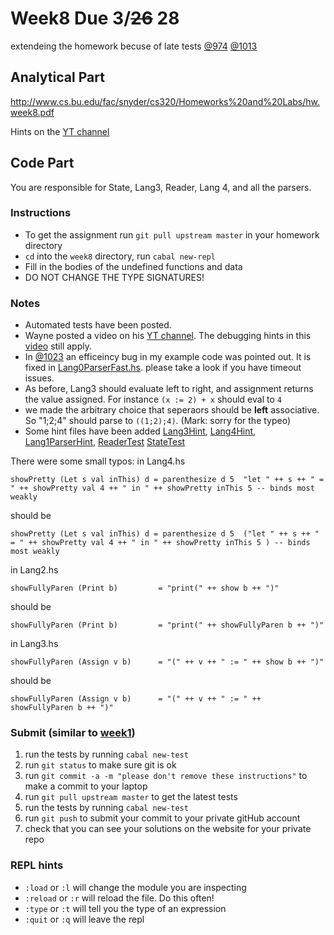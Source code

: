 # Week8 Due 3/~~26~~ 28
extendeing the homework becuse of late tests [@974](https://piazza.com/class/jr9fgrf7efv7j0?cid=974)
[@1013](https://piazza.com/class/jr9fgrf7efv7j0?cid=1013)

## Analytical  Part
http://www.cs.bu.edu/fac/snyder/cs320/Homeworks%20and%20Labs/hw.week8.pdf

Hints on the [YT channel](https://www.youtube.com/watch?v=GpqSS075bQM&t=30s)

## Code Part
You are responsible for State, Lang3, Reader, Lang 4, and all the parsers.
### Instructions
* To get the assignment run ```git pull upstream master``` in your homework directory
* `cd` into the `week8` directory, run `cabal new-repl`
* Fill in the bodies of the undefined functions and data
* DO NOT CHANGE THE TYPE SIGNATURES!

### Notes
* Automated tests have been posted.
* Wayne posted a video on his [YT channel](https://www.youtube.com/watch?v=ki6ZLeper70).  The debugging hints in this [video](https://youtu.be/fJ1QPEfmXi8) still apply.
* In [@1023](https://piazza.com/class/jr9fgrf7efv7j0?cid=1023) an efficeincy bug in my example code was pointed out. It is fixed in [Lang0ParserFast.hs](https://github.com/BU-CS320/Spring-2019/blob/master/assignments/week8/src/parser/Lang0ParserFast.hs).  please take a look if you have timeout issues.
* As before, Lang3 should evaluate left to right, and assignment returns the value assigned.  For instance `(x := 2) + x` should eval to `4`
* we made the arbitrary choice that seperaors should be **left** associative.  So "1;2;4" should parse to `((1;2);4)`.  (Mark: sorry for the typeo)
* Some hint files have been added [Lang3Hint](src/lang/Lang3Hint.hs), [Lang4Hint](src/lang/Lang4Hint.hs), [Lang1ParserHint](src/parser/Lang1ParserHint.hs), [ReaderTest](src/ReaderTest.hs)  [StateTest](src/StateTest.hs)


There were some small typos:
in Lang4.hs
```
showPretty (Let s val inThis) d = parenthesize d 5  "let " ++ s ++ " = " ++ showPretty val 4 ++ " in " ++ showPretty inThis 5 -- binds most weakly
```
should be
```
showPretty (Let s val inThis) d = parenthesize d 5  ("let " ++ s ++ " = " ++ showPretty val 4 ++ " in " ++ showPretty inThis 5 ) -- binds most weakly
```
in Lang2.hs
```
showFullyParen (Print b)         = "print(" ++ show b ++ ")"
```
should be
```
showFullyParen (Print b)         = "print(" ++ showFullyParen b ++ ")"
```

in Lang3.hs

```
showFullyParen (Assign v b)      = "(" ++ v ++ " := " ++ show b ++ ")"
```
should be
```
showFullyParen (Assign v b)      = "(" ++ v ++ " := " ++ showFullyParen b ++ ")"
```


### Submit (similar to [week1](../week1))
1. run the tests by running ```cabal new-test``` 
1. run ```git status``` to make sure git is ok
1. run ```git commit -a -m "please don't remove these instructions"``` to make a commit to your laptop
1. run ```git pull upstream master``` to get the latest tests
1. run the tests by running ```cabal new-test``` 
1. run ```git push``` to submit your commit to your private gitHub account
1. check that you can see your solutions on the website for your private repo

### REPL hints
* `:load` or `:l` will change the module you are inspecting
* `:reload` or `:r` will reload the file.  Do this often!
* `:type` or `:t` will tell you the type of an expression
* `:quit` or `:q` will leave the repl
